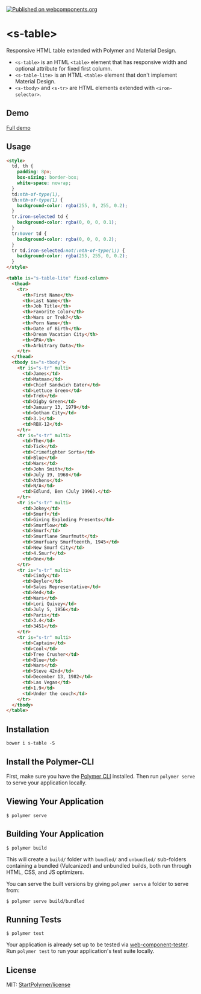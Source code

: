 [![Published on webcomponents.org][webcomponents-image]][webcomponents-url]

# \<s-table\>

Responsive HTML table extended with Polymer and Material Design.

- `<s-table>` is an HTML `<table>` element that has responsive width and optional attribute for fixed first column.
- `<s-table-lite>` is an HTML `<table>` element that don't implement Material Design.
- `<s-tbody>` and `<s-tr>` are HTML elements extended with `<iron-selector>`.

## Demo

[Full demo][webcomponents-demo]

## Usage

<!--
```
<custom-element-demo>
  <template>
    <script src="../webcomponentsjs/webcomponents-lite.js"></script>
    <link rel="import" href="s-table-lite.html">
    <link rel="import" href="s-tbody.html">
    <link rel="import" href="s-tr.html">
    <next-code-block></next-code-block>
  </template>
</custom-element-demo>
```
-->
```html
<style>
  td, th {
    padding: 8px;
    box-sizing: border-box;
    white-space: nowrap;
  }
  td:nth-of-type(1),
  th:nth-of-type(1) {
    background-color: rgba(255, 0, 255, 0.2);
  }
  tr.iron-selected td {
    background-color: rgba(0, 0, 0, 0.1);
  }
  tr:hover td {
    background-color: rgba(0, 0, 0, 0.2);
  }
  tr td.iron-selected:not(:nth-of-type(1)) {
    background-color: rgba(255, 255, 0, 0.2);
  }
</style>

<table is="s-table-lite" fixed-column>
  <thead>
    <tr>
      <th>First Name</th>
      <th>Last Name</th>
      <th>Job Title</th>
      <th>Favorite Color</th>
      <th>Wars or Trek?</th>
      <th>Porn Name</th>
      <th>Date of Birth</th>
      <th>Dream Vacation City</th>
      <th>GPA</th>
      <th>Arbitrary Data</th>
    </tr>
  </thead>
  <tbody is="s-tbody">
    <tr is="s-tr" multi>
      <td>James</td>
      <td>Matman</td>
      <td>Chief Sandwich Eater</td>
      <td>Lettuce Green</td>
      <td>Trek</td>
      <td>Digby Green</td>
      <td>January 13, 1979</td>
      <td>Gotham City</td>
      <td>3.1</td>
      <td>RBX-12</td>
    </tr>
    <tr is="s-tr" multi>
      <td>The</td>
      <td>Tick</td>
      <td>Crimefighter Sorta</td>
      <td>Blue</td>
      <td>Wars</td>
      <td>John Smith</td>
      <td>July 19, 1968</td>
      <td>Athens</td>
      <td>N/A</td>
      <td>Edlund, Ben (July 1996).</td>
    </tr>
    <tr is="s-tr" multi>
      <td>Jokey</td>
      <td>Smurf</td>
      <td>Giving Exploding Presents</td>
      <td>Smurflow</td>
      <td>Smurf</td>
      <td>Smurflane Smurfmutt</td>
      <td>Smurfuary Smurfteenth, 1945</td>
      <td>New Smurf City</td>
      <td>4.Smurf</td>
      <td>One</td>
    </tr>
    <tr is="s-tr" multi>
      <td>Cindy</td>
      <td>Beyler</td>
      <td>Sales Representative</td>
      <td>Red</td>
      <td>Wars</td>
      <td>Lori Quivey</td>
      <td>July 5, 1956</td>
      <td>Paris</td>
      <td>3.4</td>
      <td>3451</td>
    </tr>
    <tr is="s-tr" multi>
      <td>Captain</td>
      <td>Cool</td>
      <td>Tree Crusher</td>
      <td>Blue</td>
      <td>Wars</td>
      <td>Steve 42nd</td>
      <td>December 13, 1982</td>
      <td>Las Vegas</td>
      <td>1.9</td>
      <td>Under the couch</td>
    </tr>
  </tbody>
</table>
```

## Installation

`bower i s-table -S`

## Install the Polymer-CLI

First, make sure you have the [Polymer CLI](https://www.npmjs.com/package/polymer-cli) installed. Then run `polymer serve` to serve your application locally.

## Viewing Your Application

```
$ polymer serve
```

## Building Your Application

```
$ polymer build
```

This will create a `build/` folder with `bundled/` and `unbundled/` sub-folders
containing a bundled (Vulcanized) and unbundled builds, both run through HTML,
CSS, and JS optimizers.

You can serve the built versions by giving `polymer serve` a folder to serve
from:

```
$ polymer serve build/bundled
```

## Running Tests

```
$ polymer test
```

Your application is already set up to be tested via [web-component-tester](https://github.com/Polymer/web-component-tester). Run `polymer test` to run your application's test suite locally.

## License

MIT: [StartPolymer/license](https://github.com/StartPolymer/license)

[webcomponents-image]: https://img.shields.io/badge/webcomponents.org-published-blue.svg
[webcomponents-url]: https://webcomponents.org/element/StartPolymer/s-table
[webcomponents-demo]: https://webcomponents.org/element/StartPolymer/s-table/demo/demo/s-table.html
